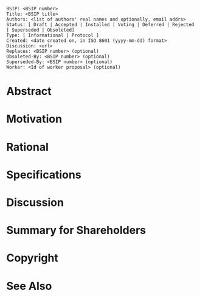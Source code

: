     BSIP: <BSIP number>
    Title: <BSIP title>
    Authors: <list of authors' real names and optionally, email addrs>
    Status: [ Draft | Accepted | Installed | Voting | Deferred | Rejected | Superseded | Obsoleted]
    Type: [ Informational | Protocol ]
    Created: <date created on, in ISO 8601 (yyyy-mm-dd) format>
    Discussion: <url>
    Replaces: <BSIP number> (optional)
    Obsoleted-By: <BSIP number> (optional)
    Superseded-By: <BSIP number> (optional)
    Worker: <Id of worker proposal> (optional)

# Abstract
# Motivation
# Rational
# Specifications
# Discussion
# Summary for Shareholders
# Copyright
# See Also
